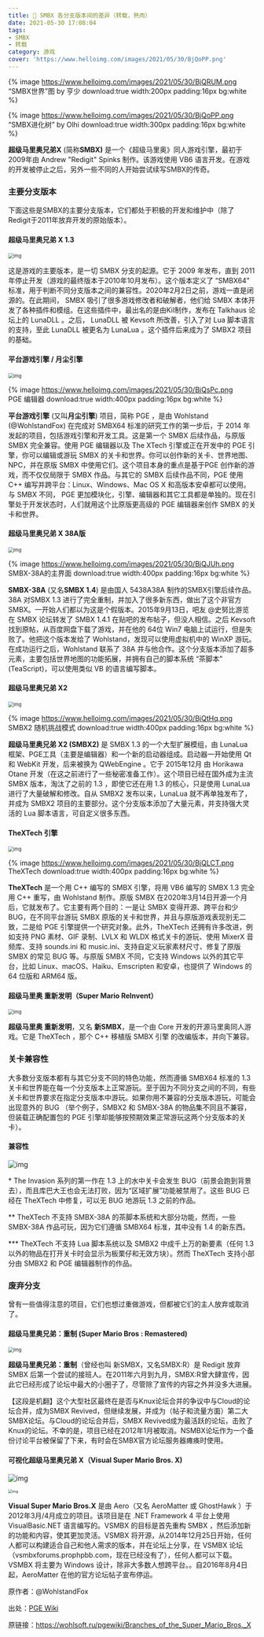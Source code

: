 ```yaml
---
title: 🍄 SMBX 各分支版本间的差异（转载，熟肉）
date: 2021-05-30 17:08:04
tags: 
- SMBX
- 转载
category: 游戏
cover: 'https://www.helloimg.com/images/2021/05/30/BjQoPP.png'
---
```



{% image https://www.helloimg.com/images/2021/05/30/BjQRUM.png “SMBX世界”图&nbsp;by&nbsp;亨少 download:true  width:200px padding:16px bg:white %}

{% image https://www.helloimg.com/images/2021/05/30/BjQoPP.png “SMBX进化树”&nbsp;by&nbsp;Olhi download:true  width:300px padding:16px bg:white %}


**超级马里奥兄弟X** (简称**SMBX)** 是一个《超级马里奥》同人游戏引擎，最初于2009年由 Andrew "Redigit" Spinks 制作。该游戏使用 VB6 语言开发。在游戏的开发被停止之后，另外一些不同的人开始尝试续写SMBX的传奇。

### 主要分支版本

下面这些是SMBX的主要分支版本，它们都处于积极的开发和维护中（除了Redigit于2011年放弃开发的原始版本）。


#### 超级马里奥兄弟 X 1.3



<img src="https://www.helloimg.com/images/2021/05/30/BjQFn6.png" alt="img" style="zoom:67%;" />

这是游戏的主要版本，是一切 SMBX 分支的起源。它于 2009 年发布，直到 2011 年停止开发（游戏的最终版本于2010年10月发布）。这个版本定义了 “SMBX64” 标准，用于判断不同分支版本之间的兼容性。2020年2月2日之前，游戏一直是闭源的。在此期间， SMBX 吸引了很多游戏修改者和破解者，他们给 SMBX 本体开发了各种插件和模组。在这些插件中，最出名的是由Kil制作，发布在 Talkhaus 论坛上的 LunaDLL 。之后， LunaDLL 被 Kevsoft 所改善，引入了对 Lua 脚本语言的支持，至此 LunaDLL 被更名为 LunaLua 。这个插件后来成为了 SMBX2 项目的基础。



#### 平台游戏引擎 / 月尘引擎



<img src="https://www.helloimg.com/images/2021/05/30/BjQP7n.png" alt="img" style="zoom: 67%;" />


{% image https://www.helloimg.com/images/2021/05/30/BjQsPc.png PGE&nbsp;编辑器 download:true  width:400px padding:16px bg:white %}

**平台游戏引擎** (又叫**月尘引擎**) 项目，简称 PGE ，是由 Wohlstand (@WohlstandFox) 在完成对 SMBX64 标准的研究工作的第一步后，于 2014 年发起的项目，包括游戏引擎和开发工具。这是第一个 SMBX 后续作品，与原版 SMBX 完全兼容。使用 PGE 编辑器以及 The XTech 引擎或正在开发中的 PGE 引擎，你可以编辑或游玩 SMBX 的关卡和世界。你可以创作新的关卡、世界地图、NPC，并在原版 SMBX 中使用它们。这个项目本身的重点是基于PGE 创作新的游戏，而不仅仅局限于 SMBX 作品。与其它的 SMBX 后续作品不同，PGE 使用 C++ 编写并跨平台：Linux、Windows、Mac OS X 和高版本安卓都可以使用。与 SMBX 不同， PGE 更加模块化，引擎、编辑器和其它工具都是单独的。现在引擎处于开发状态时，人们就用这个比原版更高级的 PGE 编辑器来创作 SMBX 的关卡和世界。



#### 超级马里奥兄弟 X 38A版



<img src="https://www.helloimg.com/images/2021/05/30/BjQeh5.png" alt="img" style="zoom: 67%;" />




{% image https://www.helloimg.com/images/2021/05/30/BjQJUh.png SMBX-38A的主界面 download:true  width:400px padding:16px bg:white %}


**SMBX-38A** (又名**SMBX 1.4**) 是由国人 5438A38A 制作的SMBX引擎后续作品。38A 对SMBX 1.3 进行了完全重制，并加入了很多新东西，做出了这个非官方 SMBX。一开始人们都以为这是个假版本。2015年9月13日，吧友 @史努比游览 在 SMBX 论坛转发了 SMBX 1.4.1 在贴吧的发布帖子，但没人相信。之后 Kevsoft 找到原帖，从百度网盘下载了游戏，并在他的 64位 Win7 电脑上试运行，但是失败了。他把这个版本发给了 Wohlstand，发现可以使用虚拟机中的 WinXP 游玩。在成功运行之后，Wohlstand 联系了 38A 并与他合作。这个分支版本添加了超多元素，主要包括世界地图的功能拓展，并拥有自己的脚本系统 “茶脚本” (TeaScript)，可以使用类似 VB 的语言编写脚本。



#### 超级马里奥兄弟 X2



<img src="https://www.helloimg.com/images/2021/05/30/BjQXwA.png" alt="img" style="zoom:67%;" />


{% image https://www.helloimg.com/images/2021/05/30/BjQtHq.png SMBX2&nbsp;随机挑战模式 download:true  width:400px padding:16px bg:white %}

**超级马里奥兄弟 X2 (SMBX2)** 是 SMBX 1.3 的一个大型扩展模组，由 LunaLua 框架、PGE工具（主要是编辑器）和一个新的启动器组成。启动器一开始使用 Qt 和 WebKit 开发，后来被换为 QWebEngine 。它于 2015年12月 由 Horikawa Otane 开发（在这之前进行了一些秘密准备工作）。这个项目已经在国外成为主流 SMBX 版本，淘汰了之前的 1.3 ，即使它还在用 1.3 的核心，只是使用 LunaLua 进行了大量破解和修改。自从 SMBX2 发布以来，LunaLua 就不再单独发布了，并成为 SMBX2 项目的主要部分。这个分支版本添加了大量元素，并支持强大灵活的 Lua 脚本语言，可自定义很多东西。



#### TheXTech 引擎



<img src="https://www.helloimg.com/images/2021/05/30/BjQ47r.png" alt="img" style="zoom:67%;" />


{% image https://www.helloimg.com/images/2021/05/30/BjQLCT.png TheXTech download:true  width:400px padding:16px bg:white %}

**TheXTech** 是一个用 C++ 编写的 SMBX 引擎，将用 VB6 编写的 SMBX 1.3 完全用 C++ 重写，由 Wohlstand 制作。原版 SMBX 在2020年3月14日开源一个月后，它就发布了。它主要有两个目的：一是让 SMBX 变得开源、跨平台和少 BUG，在不同平台游玩 SMBX 原版的关卡和世界，并且与原版游戏表现别无二致，二是给 PGE 引擎提供一个研究对象。此外，TheXTech 还拥有许多改进，例如支持 PNG 素材、GIF 录制、LVLX 和 WLDX 格式关卡的游玩、使用 MixerX 音频库、支持 sounds.ini 和 music.ini、支持自定义玩家素材尺寸、修复了原版 SMBX 的常见 BUG 等。与原版 SMBX 不同，它支持 Windows 以外的其它平台，比如 Linux、macOS、Haiku、Emscripten 和安卓，也提供了 Windows 的 64 位版和 ARM64 版。



#### 超级马里奥 重新发明（Super Mario ReInvent）



<img src="https://www.helloimg.com/images/2021/05/30/BjQS41.png" alt="img" style="zoom:67%;" />

 **超级马里奥 重新发明**，又名 **新SMBX**，是一个由 Core 开发的开源马里奥同人游戏。它是 TheXTech ，那个 C++ 移植版 SMBX 引擎 的改编版本，并向下兼容。



### 关卡兼容性

大多数分支版本都有与其它分支不同的特色功能，然而遵循 SMBX64 标准的 1.3 关卡和世界能在每一个分支版本上正常游玩。至于因为不同分支之间的不同，有些关卡和世界要求在指定分支版本中游玩。如果你用不兼容的分支版本游玩，可能会出现意外的 BUG （举个例子，SMBX2 和 SMBX-38A 的物品集不同且不兼容，但装载正确配置包的 PGE 引擎却能够按预期效果正常游玩这两个分支版本的关卡）。



#### 兼容性

![img](https://www.helloimg.com/images/2021/05/30/BjQnhb.png)

\* The Invasion 系列的第一作在 1.3 上的水中关卡会发生 BUG（前景会跑到背景去），而且库巴大王也会无法打败，因为“区域扩展”功能被禁用了。这些 BUG 已经在 TheXTech 中修复，可以无 BUG 地游玩 1.3 之前的作品。

\*\* TheXTech 不支持 SMBX-38A 的茶脚本系统和大部分功能，然而，一些 SMBX-38A 作品可玩，因为它们遵循 SMBX64 标准，其中没有 1.4 的新东西。

\*\*\* TheXTech 不支持 Lua 脚本系统以及 SMBX2 中成千上万的新要素（任何 1.3 以外的物品在打开关卡时会显示为板栗仔和无效方块）。然而 TheXTech 支持小部分由 SMBX2 和 PGE 编辑器制作的作品。



### 废弃分支

曾有一些值得注意的项目，它们也想过重做游戏，但都被它们的主人放弃或取消了。



#### 超级马里奥兄弟：重制  (Super Mario Bros : Remastered)



<img src="https://www.helloimg.com/images/2021/05/30/BjQbxo.png" alt="img" style="zoom:67%;" />

**超级马里奥兄弟：重制**（曾经也叫 新SMBX，又名SMBX:R）是 Redigit 放弃 SMBX 后第一个尝试的接班人。在2011年六月到九月，SMBX:R曾大肆宣传，因此它已经形成了论坛中最大的小圈子了，尽管除了宣传的内容之外并没多大进展。

【这段是机翻】这个大型社区最终在是否与Knux论坛合并的争议中与Cloud的论坛合并，成为SMBX Revived，但继续发展，并成为（帖子和流量方面）第二大SMBX论坛。与Cloud的论坛合并后，SMBX Revived成为最活跃的论坛，击败了Knux的论坛。不幸的是，项目已经在2012年1月被取消。NSMBX论坛作为一个备份讨论平台被保留了下来，有时会在SMBX官方论坛服务器瘫痪时使用。



#### 可视化超级马里奥兄弟 X（Visual Super Mario Bros. X)

![img](https://www.helloimg.com/images/2021/05/30/BjQlWD.png)

<img src="https://www.helloimg.com/images/2021/05/30/BjQTaC.png" alt="img" style="zoom:50%;" />

**Visual Super Mario Bros.X** 是由 Aero（又名 AeroMatter 或 GhostHawk ）于2012年3月/4月成立的项目。该项目是在 .NET Framework 4 平台上使用 VisualBasic.NET 语言编写的。VSMBX 的目标是首先重构 SMBX ，然后添加新的功能和内容，使其更加灵活。VSMBX 将开源，从2014年12月25日开始，任何人都可以构建适合自己和他人需求的版本，并在论坛上分享，在 VSMBX 论坛（vsmbxforums.prophpbb.com，现在已经没有了），任何人都可以下载。VSMBX 将主要为 Windows 设计，除非大多数人想跨平台。。自2016年8月4日起，AeroMatter 在他的官方论坛帖子宣布停运。

原作者：@WohlstandFox

出处：[PGE Wiki](https://wohlsoft.ru/wiki/)

原链接：https://wohlsoft.ru/pgewiki/Branches_of_the_Super_Mario_Bros._X
